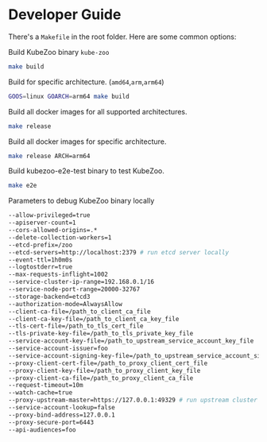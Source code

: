 # Developer Guide

There's a `Makefile` in the root folder. Here are some common options:

Build KubeZoo binary `kube-zoo`
```bash
make build
```

Build for specific architecture. (`amd64`,`arm`,`arm64`)
```bash
GOOS=linux GOARCH=arm64 make build
```

Build all docker images for all supported architectures.
```bash
make release
```

Build all docker images for specific architecture.
```bash
make release ARCH=arm64
```

Build kubezoo-e2e-test binary to test KubeZoo.
```bash
make e2e
```

Parameters to debug KubeZoo binary locally
```bash
--allow-privileged=true
--apiserver-count=1
--cors-allowed-origins=.*
--delete-collection-workers=1
--etcd-prefix=/zoo
--etcd-servers=http://localhost:2379 # run etcd server locally
--event-ttl=1h0m0s
--logtostderr=true
--max-requests-inflight=1002
--service-cluster-ip-range=192.168.0.1/16
--service-node-port-range=20000-32767
--storage-backend=etcd3
--authorization-mode=AlwaysAllow
--client-ca-file=/path_to_client_ca_file
--client-ca-key-file=/path_to_client_ca_key_file
--tls-cert-file=/path_to_tls_cert_file
--tls-private-key-file=/path_to_tls_private_key_file
--service-account-key-file=/path_to_upstream_service_account_key_file
--service-account-issuer=foo
--service-account-signing-key-file=/path_to_upstream_service_account_signing_key_file
--proxy-client-cert-file=/path_to_proxy_client_cert_file
--proxy-client-key-file=/path_to_proxy_client_key_file
--proxy-client-ca-file=/path_to_proxy_client_ca_file
--request-timeout=10m
--watch-cache=true
--proxy-upstream-master=https://127.0.0.1:49329 # run upstream cluster with kind
--service-account-lookup=false
--proxy-bind-address=127.0.0.1
--proxy-secure-port=6443
--api-audiences=foo
```